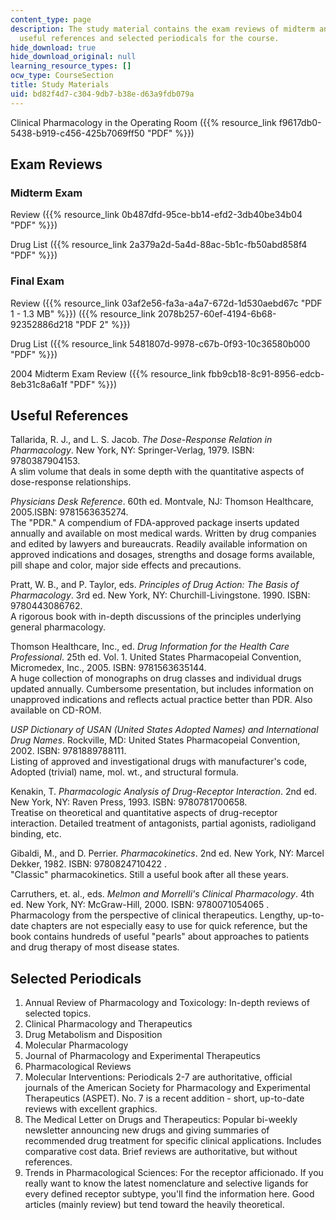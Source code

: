 ```yaml
---
content_type: page
description: The study material contains the exam reviews of midterm and final exam,
  useful references and selected periodicals for the course.
hide_download: true
hide_download_original: null
learning_resource_types: []
ocw_type: CourseSection
title: Study Materials
uid: bd82f4d7-c304-9db7-b38e-d63a9fdb079a
---
```


Clinical Pharmacology in the Operating Room ({{% resource_link f9617db0-5438-b919-c456-425b7069ff50 "PDF" %}})

Exam Reviews
------------

### Midterm Exam

Review ({{% resource_link 0b487dfd-95ce-bb14-efd2-3db40be34b04 "PDF" %}})

Drug List ({{% resource_link 2a379a2d-5a4d-88ac-5b1c-fb50abd858f4 "PDF" %}})

### Final Exam

Review ({{% resource_link 03af2e56-fa3a-a4a7-672d-1d530aebd67c "PDF 1 - 1.3 MB" %}}) ({{% resource_link 2078b257-60ef-4194-6b68-92352886d218 "PDF 2" %}})

Drug List ({{% resource_link 5481807d-9978-c67b-0f93-10c36580b000 "PDF" %}})

2004 Midterm Exam Review ({{% resource_link fbb9cb18-8c91-8956-edcb-8eb31c8a6a1f "PDF" %}})

Useful References
-----------------

Tallarida, R. J., and L. S. Jacob. _The Dose-Response Relation in Pharmacology_. New York, NY: Springer-Verlag, 1979. ISBN: 9780387904153.  
A slim volume that deals in some depth with the quantitative aspects of dose-response relationships.

_Physicians Desk Reference_. 60th ed. Montvale, NJ: Thomson Healthcare, 2005.ISBN: 9781563635274.  
The "PDR." A compendium of FDA-approved package inserts updated annually and available on most medical wards. Written by drug companies and edited by lawyers and bureaucrats. Readily available information on approved indications and dosages, strengths and dosage forms available, pill shape and color, major side effects and precautions.

Pratt, W. B., and P. Taylor, eds. _Principles of Drug Action: The Basis of Pharmacology_. 3rd ed. New York, NY: Churchill-Livingstone. 1990. ISBN: 9780443086762.  
A rigorous book with in-depth discussions of the principles underlying general pharmacology.

Thomson Healthcare, Inc., ed. _Drug Information for the Health Care Professional_. 25th ed. Vol. 1. United States Pharmacopeial Convention, Micromedex, Inc., 2005. ISBN: 9781563635144.  
A huge collection of monographs on drug classes and individual drugs updated annually. Cumbersome presentation, but includes information on unapproved indications and reflects actual practice better than PDR. Also available on CD-ROM.

_USP Dictionary of USAN (United States Adopted Names) and International Drug Names_. Rockville, MD: United States Pharmacopeial Convention, 2002. ISBN: 9781889788111.  
Listing of approved and investigational drugs with manufacturer's code, Adopted (trivial) name, mol. wt., and structural formula.

Kenakin, T. _Pharmacologic Analysis of Drug-Receptor Interaction_. 2nd ed. New York, NY: Raven Press, 1993. ISBN: 9780781700658.  
Treatise on theoretical and quantitative aspects of drug-receptor interaction. Detailed treatment of antagonists, partial agonists, radioligand binding, etc.

Gibaldi, M., and D. Perrier. _Pharmacokinetics_. 2nd ed. New York, NY: Marcel Dekker, 1982. ISBN: 9780824710422 .  
"Classic" pharmacokinetics. Still a useful book after all these years.

Carruthers, et. al., eds. _Melmon and Morrelli's Clinical Pharmacology_. 4th ed. New York, NY: McGraw-Hill, 2000. ISBN: 9780071054065 .  
Pharmacology from the perspective of clinical therapeutics. Lengthy, up-to-date chapters are not especially easy to use for quick reference, but the book contains hundreds of useful "pearls" about approaches to patients and drug therapy of most disease states.

Selected Periodicals
--------------------

1.  Annual Review of Pharmacology and Toxicology: In-depth reviews of selected topics.
2.  Clinical Pharmacology and Therapeutics
3.  Drug Metabolism and Disposition
4.  Molecular Pharmacology
5.  Journal of Pharmacology and Experimental Therapeutics
6.  Pharmacological Reviews
7.  Molecular Interventions: Periodicals 2-7 are authoritative, official journals of the American Society for Pharmacology and Experimental Therapeutics (ASPET). No. 7 is a recent addition - short, up-to-date reviews with excellent graphics.
8.  The Medical Letter on Drugs and Therapeutics: Popular bi-weekly newsletter announcing new drugs and giving summaries of recommended drug treatment for specific clinical applications. Includes comparative cost data. Brief reviews are authoritative, but without references.
9.  Trends in Pharmacological Sciences: For the receptor afficionado. If you really want to know the latest nomenclature and selective ligands for every defined receptor subtype, you'll find the information here. Good articles (mainly review) but tend toward the heavily theoretical.